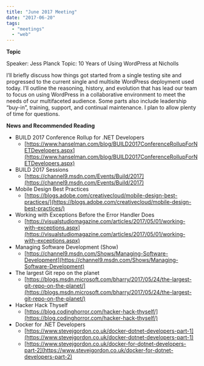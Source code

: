 ```yaml
---
title: "June 2017 Meeting"
date: "2017-06-20"
tags: 
  - "meetings"
  - "web"
---
```


**Topic**

Speaker: Jess Planck Topic: 10 Years of Using WordPress at Nicholls

I’ll briefly discuss how things got started from a single testing site and progressed to the current single and multisite WordPress deployment used today. I’ll outline the reasoning, history, and evolution that has lead our team to focus on using WordPress in a collaborative environment to meet the needs of our multifaceted audience. Some parts also include leadership “buy-in”, training, support, and continual maintenance. I plan to allow plenty of time for questions.

**News and Recommended Reading**

- BUILD 2017 Conference Rollup for .NET Developers
    - [https://www.hanselman.com/blog/BUILD2017ConferenceRollupForNETDevelopers.aspx](https://www.hanselman.com/blog/BUILD2017ConferenceRollupForNETDevelopers.aspx)
- BUILD 2017 Sessions
    - [https://channel9.msdn.com/Events/Build/2017](https://channel9.msdn.com/Events/Build/2017)
- Mobile Design Best Practices
    - [https://blogs.adobe.com/creativecloud/mobile-design-best-practices/](https://blogs.adobe.com/creativecloud/mobile-design-best-practices/)
- Working with Exceptions Before the Error Handler Does
    - [https://visualstudiomagazine.com/articles/2017/05/01/working-with-exceptions.aspx](https://visualstudiomagazine.com/articles/2017/05/01/working-with-exceptions.aspx)
- Managing Software Development (Show)
    - [https://channel9.msdn.com/Shows/Managing-Software-Development](https://channel9.msdn.com/Shows/Managing-Software-Development)
- The largest Git repo on the planet
    - [https://blogs.msdn.microsoft.com/bharry/2017/05/24/the-largest-git-repo-on-the-planet/](https://blogs.msdn.microsoft.com/bharry/2017/05/24/the-largest-git-repo-on-the-planet/)
- Hacker Hack Thyself
    - [https://blog.codinghorror.com/hacker-hack-thyself/](https://blog.codinghorror.com/hacker-hack-thyself/)
- Docker for .NET Developers
    - [https://www.stevejgordon.co.uk/docker-dotnet-developers-part-1](https://www.stevejgordon.co.uk/docker-dotnet-developers-part-1)
    - [https://www.stevejgordon.co.uk/docker-for-dotnet-developers-part-2](https://www.stevejgordon.co.uk/docker-for-dotnet-developers-part-2)
